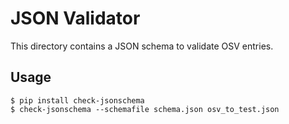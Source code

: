 # JSON Validator

This directory contains a JSON schema to validate OSV entries.

## Usage

```
$ pip install check-jsonschema
$ check-jsonschema --schemafile schema.json osv_to_test.json
```
